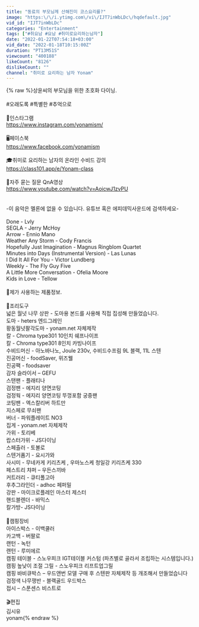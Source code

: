 ```yaml
---
title: "동료의 부모님께 산해진미 코스요리를?"
image: "https:\/\/i.ytimg.com\/vi\/IJT7inWbLDc\/hqdefault.jpg"
vid_id: "IJT7inWbLDc"
categories: "Entertainment"
tags: ["#취요남 #요남 #취미로요리하는남자"]
date: "2022-01-22T07:54:18+03:00"
vid_date: "2022-01-18T10:15:00Z"
duration: "PT13M51S"
viewcount: "400188"
likeCount: "8126"
dislikeCount: ""
channel: "취미로 요리하는 남자 Yonam"
---
```

{% raw %}상윤씨의 부모님을 위한 초호화 다이닝.<br /><br />#오래도록 #특별한 #추억으로  <br /><br />📸인스타그램<br /><a rel="nofollow" target="blank" href="https://www.instagram.com/yonamism/">https://www.instagram.com/yonamism/</a><br /><br />🖥페이스북<br /><a rel="nofollow" target="blank" href="https://www.facebook.com/yonamism">https://www.facebook.com/yonamism</a><br /><br />🎓취미로 요리하는 남자의 온라인 수비드 강의 <br /><a rel="nofollow" target="blank" href="https://class101.app/e/Yonam-class">https://class101.app/e/Yonam-class</a><br /><br />📌자주 묻는 질문 QnA영상<br /><a rel="nofollow" target="blank" href="https://www.youtube.com/watch?v=AoicwJ1zvPU">https://www.youtube.com/watch?v=AoicwJ1zvPU</a><br /><br /><br />-이 음악은 멜론에 없을 수 있습니다. 유튜브 혹은 에피데믹사운드에 검색하세요-<br /><br />Done - Lvly<br />SEGLA - Jerry McHoy<br />Arrow - Ennio Mano<br />Weather Any Storm - Cody Francis<br />Hopefully Just Imagination - Magnus Ringblom Quartet<br />Minutes into Days (Instrumental Version) - Las Lunas<br />I Did It All For You - Victor Lundberg<br />Weekly - The Fly Guy Five<br />A Little More Conversation - Ofelia Moore<br />Kids in Love - Tellow<br /><br />🔔제가 사용하는 제품정보.<br /><br />🍳조리도구<br />넓은 월넛 나무 상판 - 도마용 본드를 사용해 직접 집성해 만들었습니다.<br />도마 - heters 엔드그레인<br />황동월넛팔각도마 - yonam.net 자체제작<br />칼 - Chroma type301 10인치 쉐프나이프 <br />칼 - Chroma type301 8인치 카빙나이프 <br />수비드머신 - 아노바나노, Joule 230v, 수비드수프림 9L 블랙, 11L 스텐<br />진공머신 - foodSaver, 위즈웰<br />진공팩 - foodsaver<br />감자 슬라이서 – GEFU<br />스탠팬 - 플래티나 <br />검정팬 - 에지리 양면코팅 <br />검정웍 - 에지리 양면코팅 뚜껑포함 궁중팬 <br />코팅팬 - 엑스칼리버 하트만 <br />              지스페로 무쇠팬<br />버너 - 파워플레이트 NO3 <br />집게 - yonam.net 자체제작<br />가위 - 토리베 <br />랍스터가위 - JS다이닝<br />스페츌러 - 토볼로<br />스텐거품기 - 요시가와<br />사시미 - 무네카게 키리츠케 , 우마노스케 청일강 키리츠케 330<br />페스트리 챠퍼 – 우든스끼바<br />커트러리 - 큐티폴고아 <br />후추그라인더 - adhoc 페퍼밀 <br />강판 - 마이크로플레인 마스터 제스터<br />핸드블렌더 - 바믹스<br />칼가방- JS다이닝<br /><br />🚐캠핑장비<br />아이스박스 - 이백쿨러 <br />카고백 - 버팔로<br />랜턴 - 녹턴<br />랜턴 - 루미에르<br />캠핑 테이블 - 스노우피크 IGT테이블 커스텀 (파츠별로 골라서 조립하는 시스템입니다.)<br />캠핑 높낮이 조절 그릴  - 스노우피크 리프트업그릴<br />캠핑 바비큐박스 – 우드앤번 모델 구매 후 스텐판 자체제작 등 개조해서 만들었습니다<br />검정색 나무쟁반 - 블랙골드 우드박스<br />접시 – 스푼센스 비스트로<br /><br />🎬편집<br />김시유<br />yonam{% endraw %}
